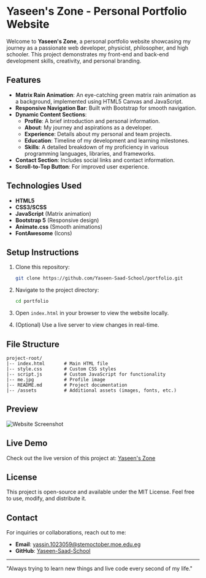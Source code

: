 # Yaseen's Zone - Personal Portfolio Website

Welcome to **Yaseen's Zone**, a personal portfolio website showcasing my journey as a passionate web developer, physicist, philosopher, and high schooler. This project demonstrates my front-end and back-end development skills, creativity, and personal branding.

## Features

- **Matrix Rain Animation**: An eye-catching green matrix rain animation as a background, implemented using HTML5 Canvas and JavaScript.
- **Responsive Navigation Bar**: Built with Bootstrap for smooth navigation.
- **Dynamic Content Sections**:
  - **Profile**: A brief introduction and personal information.
  - **About**: My journey and aspirations as a developer.
  - **Experience**: Details about my personal and team projects.
  - **Education**: Timeline of my development and learning milestones.
  - **Skills**: A detailed breakdown of my proficiency in various programming languages, libraries, and frameworks.
- **Contact Section**: Includes social links and contact information.
- **Scroll-to-Top Button**: For improved user experience.

## Technologies Used

- **HTML5**
- **CSS3/SCSS**
- **JavaScript** (Matrix animation)
- **Bootstrap 5** (Responsive design)
- **Animate.css** (Smooth animations)
- **FontAwesome** (Icons)

## Setup Instructions

1. Clone this repository:
   ```bash
   git clone https://github.com/Yaseen-Saad-School/portfolio.git
   ```

2. Navigate to the project directory:
   ```bash
   cd portfolio
   ```

3. Open `index.html` in your browser to view the website locally.

4. (Optional) Use a live server to view changes in real-time.

## File Structure

```
project-root/
|-- index.html       # Main HTML file
|-- style.css        # Custom CSS styles
|-- script.js        # Custom JavaScript for functionality
|-- me.jpg           # Profile image
|-- README.md        # Project documentation
|-- /assets          # Additional assets (images, fonts, etc.)
```

## Preview

![Website Screenshot](./screenshot.png)

## Live Demo

Check out the live version of this project at: [Yaseen's Zone](#)

## License

This project is open-source and available under the MIT License. Feel free to use, modify, and distribute it.

## Contact

For inquiries or collaborations, reach out to me:

- **Email**: [yassin.1023059@stemoctober.moe.edu.eg](mailto:yassin.1023059@stemoctober.moe.edu.eg)
- **GitHub**: [Yaseen-Saad-School](https://github.com/Yaseen-Saad-School)

---

"Always trying to learn new things and live code every second of my life."
